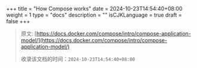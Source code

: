 +++
title = "How Compose works"
date = 2024-10-23T14:54:40+08:00
weight = 1
type = "docs"
description = ""
isCJKLanguage = true
draft = false
+++

> 原文: [https://docs.docker.com/compose/intro/compose-application-model/](https://docs.docker.com/compose/intro/compose-application-model/)
>
> 收录该文档的时间：`2024-10-23T14:54:40+08:00`
